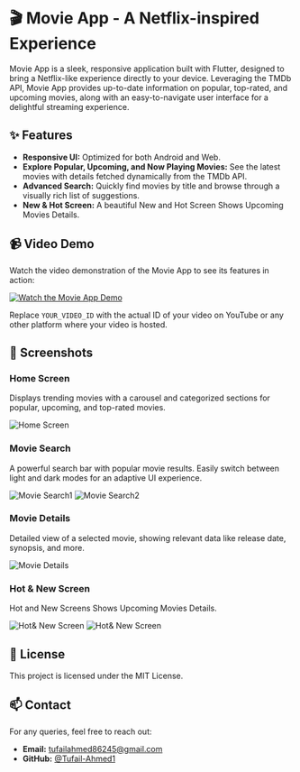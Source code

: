 # 🎬 Movie App - A Netflix-inspired Experience

Movie App is a sleek, responsive application built with Flutter, designed to bring a Netflix-like experience directly to your device. Leveraging the TMDb API, Movie App provides up-to-date information on popular, top-rated, and upcoming movies, along with an easy-to-navigate user interface for a delightful streaming experience.

## ✨ Features
- **Responsive UI:** Optimized for both Android and Web.
- **Explore Popular, Upcoming, and Now Playing Movies:** See the latest movies with details fetched dynamically from the TMDb API.
- **Advanced Search:** Quickly find movies by title and browse through a visually rich list of suggestions.
- **New & Hot Screen:** A beautiful New and Hot Screen Shows Upcoming Movies Details.

## 📹 Video Demo
Watch the video demonstration of the Movie App to see its features in action:

[![Watch the Movie App Demo](https://img.youtube.com/vi/YOUR_VIDEO_ID/0.jpg)](https://www.youtube.com/watch?v=YOUR_VIDEO_ID)

Replace `YOUR_VIDEO_ID` with the actual ID of your video on YouTube or any other platform where your video is hosted.

## 📸 Screenshots

### Home Screen
Displays trending movies with a carousel and categorized sections for popular, upcoming, and top-rated movies.

![Home Screen](https://github.com/user-attachments/assets/582de2de-7e75-4486-9662-81aa3a5de5b3)

### Movie Search
A powerful search bar with popular movie results. Easily switch between light and dark modes for an adaptive UI experience.

![Movie Search1](https://github.com/user-attachments/assets/c0baa679-ac02-4061-9422-0f98b4fb7e9d)
![Movie Search2](https://github.com/user-attachments/assets/833beffe-bc37-4b2d-a350-d34aae58a934)


### Movie Details
Detailed view of a selected movie, showing relevant data like release date, synopsis, and more.

![Movie Details](https://github.com/user-attachments/assets/ca6643d4-d1b7-467c-ba04-215c9199056e)

### Hot & New Screen
Hot and New Screens Shows Upcoming Movies Details.

![Hot& New Screen](https://github.com/user-attachments/assets/1e1b201a-1830-49b1-9836-93614fad2189)
![Hot& New Screen](https://github.com/user-attachments/assets/2c5f22af-8679-4636-86a5-675041b09787)




## 📃 License
This project is licensed under the MIT License.

## 📫 Contact
For any queries, feel free to reach out:

- **Email:** [tufailahmed86245@gmail.com](mailto:tufailahmed86245@gmail.com)
- **GitHub:** [@Tufail-Ahmed1](https://github.com/Tufail-Ahmed1)
